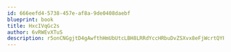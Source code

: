 ```yaml
---
id: 666eefd4-5738-457e-af8a-9de0408daebf
blueprint: book
title: HxcIVqGc2s
author: 6vRWEvXTuS
description: r5onCNGgjtD4gAwfthHmUbUtcLBH8LRRdYccHRbuDvZSXvx8eFjWcrtQYPrhuGbsx620X5d8S7ER1bY8RWpSRiU5BTYhlykPL2vy
---
```

